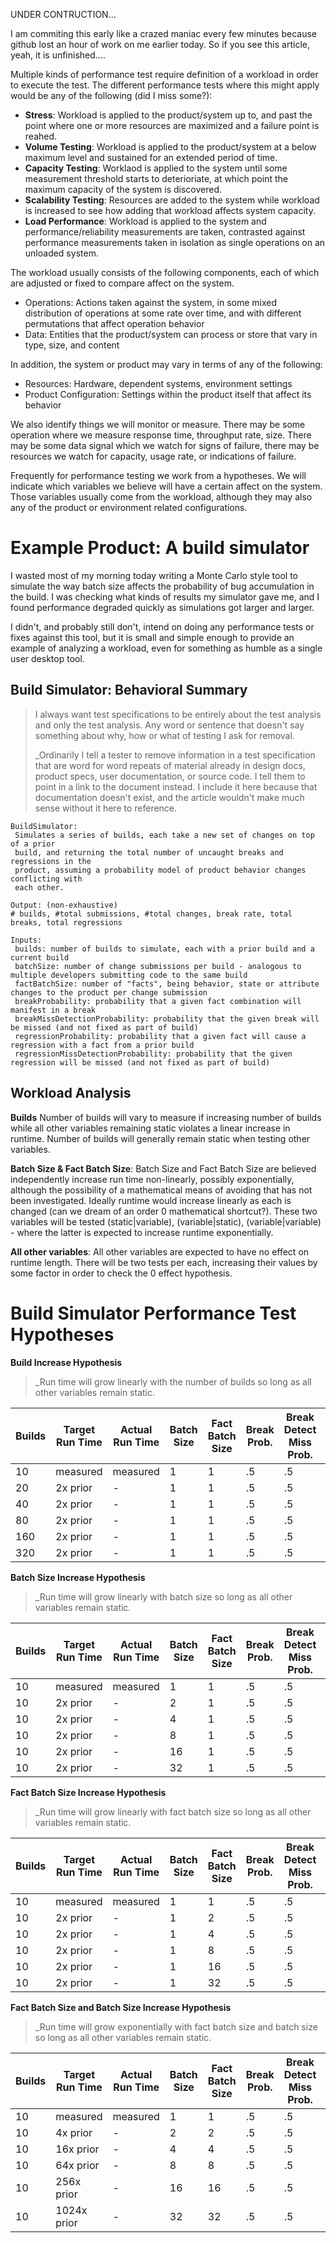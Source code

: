 UNDER CONTRUCTION...

I am commiting this early like a crazed maniac every few minutes
because github lost an hour of work on me earlier today. So if you see this
article, yeah, it is unfinished....


Multiple kinds of performance test require definition of a workload in order
to execute the test. The different performance tests where this might apply
would be any of the following (did I miss some?):
- __Stress__: Workload is applied to the product/system up to, and past the point where one or more resources are maximized and a failure point is reahed.
- __Volume Testing__: Workload is applied to the product/system at a below maximum level and sustained for an extended period of time.
- __Capacity Testing__: Worklaod is applied to the system until some measurement threshold starts to deterioriate, at which point the maximum capacity of the system is discovered.
- __Scalability Testing__: Resources are added to the system while workload is increased to see how adding that workload affects system capacity.
- __Load Performance__: Workload is applied to the system and performance/reliability measurements are taken, contrasted against performance measurements taken in isolation as single operations on an unloaded system.

The workload usually consists of the following components, each of which are adjusted
or fixed to compare affect on the system.
- Operations: Actions taken against the system, in some mixed distribution of operations at some rate over time, and with different permutations that affect operation behavior
- Data: Entities that the product/system can process or store that vary in type, size, and content

In addition, the system or product may vary in terms of any of the following:
- Resources: Hardware, dependent systems, environment settings
- Product Configuration: Settings within the product itself that affect its behavior

We also identify things we will monitor or measure. There may be some operation where we measure response time, throughput rate, size. There may be some data signal which we watch for signs of failure, there may be resources we watch for capacity, usage rate, or indications of failure.

Frequently for performance testing we work from a hypotheses. We will indicate which
variables we believe will have a certain affect on the system. Those variables usually
come from the workload, although they may also any of the product or environment related
configurations.

Example Product: A build simulator
===================================================
I wasted most of my morning today writing a Monte Carlo style
tool to simulate the way batch size affects the probability of
bug accumulation in the build. I was checking what kinds of
results my simulator gave me, and I found performance degraded
quickly as simulations got larger and larger.

I didn't, and probably still don't, intend on doing any performance tests
or fixes against this tool, but it is small and simple enough to
provide an example of analyzing a workload, even for something
as humble as a single user desktop tool.

Build Simulator: Behavioral Summary
----------------------------------------------------
> I always want test specifications to be entirely
> about the test analysis and only the test analysis. Any
> word or sentence that doesn't say something about why, how
> or what of testing I ask for removal.
> 
> _Ordinarily I tell a tester to remove information in a test
> specification that are word for word repeats of material already
> in design docs, product specs, user documentation, or source code.
> I tell them to point in a link to the document instead. I include it
> here because that documentation doesn't exist, and the article
> wouldn't make much sense without it here to reference.

```
BuildSimulator:
 Simulates a series of builds, each take a new set of changes on top of a prior
 build, and returning the total number of uncaught breaks and regressions in the
 product, assuming a probability model of product behavior changes conflicting with
 each other.

Output: (non-exhaustive)
# builds, #total submissions, #total changes, break rate, total breaks, total regressions

Inputs:
 builds: number of builds to simulate, each with a prior build and a current build
 batchSize: number of change submissions per build - analogous to multiple developers submitting code to the same build
 factBatchSize: number of "facts", being behavior, state or attribute changes to the product per change submission
 breakProbability: probability that a given fact combination will manifest in a break
 breakMissDetectionProbability: probability that the given break will be missed (and not fixed as part of build)
 regressionProbability: probability that a given fact will cause a regression with a fact from a prior build
 regressionMissDetectionProbability: probability that the given regression will be missed (and not fixed as part of build)
```

Workload Analysis
--------------------------------------------

__Builds__
Number of builds will vary to measure if increasing number of builds
while all other variables remaining static violates a linear increase
in runtime. Number of builds will generally remain static when testing
other variables.

__Batch Size & Fact Batch Size__:
Batch Size and Fact Batch Size are believed independently increase
run time non-linearly, possibly exponentially, although the possibility
of a mathematical means of avoiding that has not been investigated. Ideally
runtime would increase linearly as each is changed (can we dream of an order 0
mathematical shortcut?). These two variables will be tested (static|variable),
(variable|static), (variable|variable) - where the latter is expected to increase
runtime exponentially.

__All other variables__:
All other variables are expected to have no effect on runtime length.
There will be two tests per each, increasing their values by some factor
in order to check the 0 effect hypothesis.

Build Simulator Performance Test Hypotheses
================================================

__Build Increase Hypothesis__
> _Run time will grow linearly with the number of builds so long as all other variables remain static.

| Builds | Target Run Time | Actual Run Time| Batch Size | Fact Batch Size | Break Prob. | Break Detect Miss Prob. | Regress Prob. | Regress Detect Miss Prob. |
|---|---|---|---|---|---|---|---|---|
| 10 | measured  | measured | 1 | 1 | .5 | .5 | .5 | .5 |
| 20 | 2x prior  | -        | 1 | 1 | .5 | .5 | .5 | .5 |
| 40 | 2x prior  | -        | 1 | 1 | .5 | .5 | .5 | .5 |
| 80 | 2x prior  | -        | 1 | 1 | .5 | .5 | .5 | .5 |
| 160 | 2x prior | -        | 1 | 1 | .5 | .5 | .5 | .5 |
| 320 | 2x prior | -        | 1 | 1 | .5 | .5 | .5 | .5 |

__Batch Size Increase Hypothesis__
> _Run time will grow linearly with batch size so long as all other variables remain static.

| Builds | Target Run Time | Actual Run Time| Batch Size | Fact Batch Size | Break Prob. | Break Detect Miss Prob. | Regress Prob. | Regress Detect Miss Prob. |
|---|---|---|---|---|---|---|---|---|
| 10 | measured  | measured | 1  | 1 | .5 | .5 | .5 | .5 |
| 10 | 2x prior  | -        | 2  | 1 | .5 | .5 | .5 | .5 |
| 10 | 2x prior  | -        | 4  | 1 | .5 | .5 | .5 | .5 |
| 10 | 2x prior  | -        | 8  | 1 | .5 | .5 | .5 | .5 |
| 10 | 2x prior  | -        | 16 | 1 | .5 | .5 | .5 | .5 |
| 10 | 2x prior  | -        | 32 | 1 | .5 | .5 | .5 | .5 |

__Fact Batch Size Increase Hypothesis__
> _Run time will grow linearly with fact batch size so long as all other variables remain static.

| Builds | Target Run Time | Actual Run Time| Batch Size | Fact Batch Size | Break Prob. | Break Detect Miss Prob. | Regress Prob. | Regress Detect Miss Prob. |
|---|---|---|---|---|---|---|---|---|
| 10 | measured  | measured | 1 | 1  | .5 | .5 | .5 | .5 |
| 10 | 2x prior  | -        | 1 | 2  | .5 | .5 | .5 | .5 |
| 10 | 2x prior  | -        | 1 | 4  | .5 | .5 | .5 | .5 |
| 10 | 2x prior  | -        | 1 | 8  | .5 | .5 | .5 | .5 |
| 10 | 2x prior  | -        | 1 | 16 | .5 | .5 | .5 | .5 |
| 10 | 2x prior  | -        | 1 | 32 | .5 | .5 | .5 | .5 |


__Fact Batch Size and Batch Size Increase Hypothesis__
> _Run time will grow exponentially with fact batch size and batch size so long as all other variables remain static.

| Builds | Target Run Time | Actual Run Time| Batch Size | Fact Batch Size | Break Prob. | Break Detect Miss Prob. | Regress Prob. | Regress Detect Miss Prob. |
|---|---|---|---|---|---|---|---|---|
| 10 | measured     | measured | 1  | 1  | .5 | .5 | .5 | .5 |
| 10 | 4x prior     | -        | 2  | 2  | .5 | .5 | .5 | .5 |
| 10 | 16x prior    | -        | 4  | 4  | .5 | .5 | .5 | .5 |
| 10 | 64x prior    | -        | 8  | 8  | .5 | .5 | .5 | .5 |
| 10 | 256x prior   | -        | 16 | 16 | .5 | .5 | .5 | .5 |
| 10 | 1024x prior  | -        | 32 | 32 | .5 | .5 | .5 | .5 |
